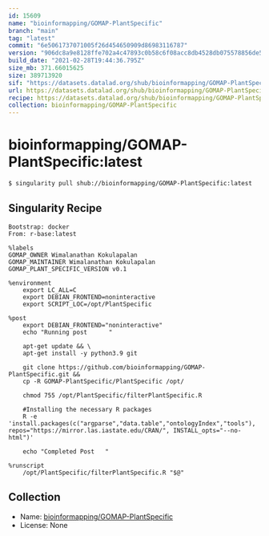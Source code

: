 ```yaml
---
id: 15609
name: "bioinformapping/GOMAP-PlantSpecific"
branch: "main"
tag: "latest"
commit: "6e5061737071005f26d454650909d86983116787"
version: "906dc8a9e8128ffe702a4c47893c0b58c6f08acc8db4528db075578856de5c18"
build_date: "2021-02-28T19:44:36.795Z"
size_mb: 371.66015625
size: 389713920
sif: "https://datasets.datalad.org/shub/bioinformapping/GOMAP-PlantSpecific/latest/2021-02-28-6e506173-906dc8a9/906dc8a9e8128ffe702a4c47893c0b58c6f08acc8db4528db075578856de5c18.sif"
url: https://datasets.datalad.org/shub/bioinformapping/GOMAP-PlantSpecific/latest/2021-02-28-6e506173-906dc8a9/
recipe: https://datasets.datalad.org/shub/bioinformapping/GOMAP-PlantSpecific/latest/2021-02-28-6e506173-906dc8a9/Singularity
collection: bioinformapping/GOMAP-PlantSpecific
---
```


# bioinformapping/GOMAP-PlantSpecific:latest

```bash
$ singularity pull shub://bioinformapping/GOMAP-PlantSpecific:latest
```

## Singularity Recipe

```singularity
Bootstrap: docker
From: r-base:latest

%labels
GOMAP_OWNER Wimalanathan Kokulapalan
GOMAP_MAINTAINER Wimalanathan Kokulapalan 
GOMAP_PLANT_SPECIFIC_VERSION v0.1

%environment
    export LC_ALL=C 
    export DEBIAN_FRONTEND=noninteractive
	export SCRIPT_LOC=/opt/PlantSpecific
 
%post
	export DEBIAN_FRONTEND="noninteractive"
	echo "Running post      "
	
	apt-get update && \
	apt-get install -y python3.9 git

	git clone https://github.com/bioinformapping/GOMAP-PlantSpecific.git &&
	cp -R GOMAP-PlantSpecific/PlantSpecific /opt/

	chmod 755 /opt/PlantSpecific/filterPlantSpecific.R

    #Installing the necessary R packages
	R -e 'install.packages(c("argparse","data.table","ontologyIndex","tools"), repos="https://mirror.las.iastate.edu/CRAN/", INSTALL_opts="--no-html")'

	echo "Completed Post   "

%runscript
	/opt/PlantSpecific/filterPlantSpecific.R "$@"
```

## Collection

 - Name: [bioinformapping/GOMAP-PlantSpecific](https://github.com/bioinformapping/GOMAP-PlantSpecific)
 - License: None

